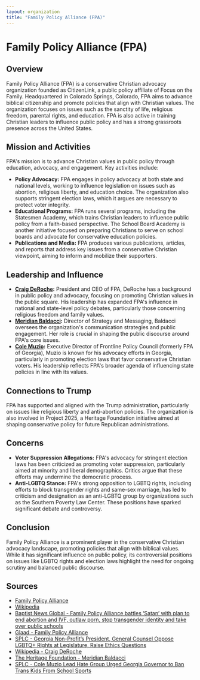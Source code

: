 ```yaml
---
layout: organization
title: "Family Policy Alliance (FPA)"
---
```


# Family Policy Alliance (FPA)

## Overview
Family Policy Alliance (FPA) is a conservative Christian advocacy organization founded as CitizenLink, a public policy affiliate of Focus on the Family. Headquartered in Colorado Springs, Colorado, FPA aims to advance biblical citizenship and promote policies that align with Christian values. The organization focuses on issues such as the sanctity of life, religious freedom, parental rights, and education. FPA is also active in training Christian leaders to influence public policy and has a strong grassroots presence across the United States.

## Mission and Activities
FPA's mission is to advance Christian values in public policy through education, advocacy, and engagement. Key activities include:
- **Policy Advocacy:** FPA engages in policy advocacy at both state and national levels, working to influence legislation on issues such as abortion, religious liberty, and education choice. The organization also supports stringent election laws, which it argues are necessary to protect voter integrity.
- **Educational Programs:** FPA runs several programs, including the Statesmen Academy, which trains Christian leaders to influence public policy from a faith-based perspective. The School Board Academy is another initiative focused on preparing Christians to serve on school boards and advocate for conservative education policies.
- **Publications and Media:** FPA produces various publications, articles, and reports that address key issues from a conservative Christian viewpoint, aiming to inform and mobilize their supporters.

## Leadership and Influence
- **[Craig DeRoche](https://en.wikipedia.org/wiki/Craig_DeRoche):** President and CEO of FPA, DeRoche has a background in public policy and advocacy, focusing on promoting Christian values in the public square. His leadership has expanded FPA's influence in national and state-level policy debates, particularly those concerning religious freedom and family values.
- **[Meridian Baldacci](https://www.heritage.org/staff/meridian-baldacci):** Director of Strategy and Messaging, Baldacci oversees the organization's communication strategies and public engagement. Her role is crucial in shaping the public discourse around FPA's core issues.
- **[Cole Muzio](https://www.splcenter.org/hatewatch/2024/08/22/hate-group-urged-georgia-governor-ban-trans-kids-school-sports):** Executive Director of Frontline Policy Council (formerly FPA of Georgia), Muzio is known for his advocacy efforts in Georgia, particularly in promoting election laws that favor conservative Christian voters. His leadership reflects FPA's broader agenda of influencing state policies in line with its values.

## Connections to Trump
FPA has supported and aligned with the Trump administration, particularly on issues like religious liberty and anti-abortion policies. The organization is also involved in Project 2025, a Heritage Foundation initiative aimed at shaping conservative policy for future Republican administrations.

## Concerns
- **Voter Suppression Allegations:** FPA's advocacy for stringent election laws has been criticized as promoting voter suppression, particularly aimed at minority and liberal demographics. Critics argue that these efforts may undermine the democratic process.
- **Anti-LGBTQ Stance:** FPA's strong opposition to LGBTQ rights, including efforts to block transgender rights and same-sex marriage, has led to criticism and designation as an anti-LGBTQ group by organizations such as the Southern Poverty Law Center. These positions have sparked significant debate and controversy.

## Conclusion
Family Policy Alliance is a prominent player in the conservative Christian advocacy landscape, promoting policies that align with biblical values. While it has significant influence on public policy, its controversial positions on issues like LGBTQ rights and election laws highlight the need for ongoing scrutiny and balanced public discourse.

## Sources
- [Family Policy Alliance](https://familypolicyalliance.com)
- [Wikipedia](https://en.wikipedia.org/wiki/Family_Policy_Alliance)
- [Baptist News Global - Family Policy Alliance battles ‘Satan’ with plan to end abortion and IVF, outlaw porn, stop transgender identity and take over public schools](https://baptistnews.com/article/family-policy-alliance-battles-satan-with-plan-to-end-abortion-and-ivf-outlaw-porn-stop-transgender-identity-and-take-over-public-schools/)
- [Glaad - Family Policy Alliance](https://glaad.org/gap/family-policy-alliance/)
- [SPLC - Georgia Non-Profit’s President, General Counsel Oppose LGBTQ+ Rights at Legislature, Raise Ethics Questions](https://www.splcenter.org/hatewatch/2024/03/28/georgia-non-profits-president-general-counsel-oppose-lgbtq-rights-legislature-raise-ethics)
- [Wikipedia - Craig DeRoche](https://en.wikipedia.org/wiki/Craig_DeRoche)
- [The Heritage Foundation - Meridian Baldacci](https://www.heritage.org/staff/meridian-baldacci)
- [SPLC - Cole Muzio Lead Hate Group Urged Georgia Governor to Ban Trans Kids From School Sports](https://www.splcenter.org/hatewatch/2024/08/22/hate-group-urged-georgia-governor-ban-trans-kids-school-sports)